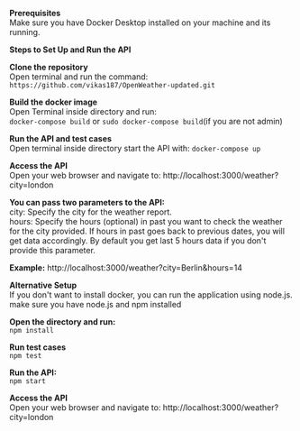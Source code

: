 **Prerequisites**</br>
Make sure you have Docker Desktop installed on your machine and its running.

**Steps to Set Up and Run the API**

**Clone the repository**</br>
Open terminal and run the command:</br>
`https://github.com/vikas187/OpenWeather-updated.git`

**Build the docker image**</br>
Open Terminal inside directory and run:</br>
`docker-compose build` or `sudo docker-compose build`(if you are not admin)

**Run the API and test cases**</br>
Open terminal inside directory start the API with:
`docker-compose up`

**Access the API**</br>
Open your web browser and navigate to:
http://localhost:3000/weather?city=london

**You can pass two parameters to the API:**</br>
city: Specify the city for the weather report.</br>
hours: Specify the hours (optional) in past you want to check the weather for the city provided. If hours in past goes back to previous dates, you will get data accordingly. By default you get last 5 hours data if you don't provide this parameter.

**Example:**
http://localhost:3000/weather?city=Berlin&hours=14

**Alternative Setup**</br>
If you don't want to install docker, you can run the application using node.js. make sure you have node.js and npm installed</br>

**Open the directory and run:**</br>
`npm install`

**Run test cases**</br>
`npm test`

**Run the API:**</br>
`npm start`

**Access the API**</br>
Open your web browser and navigate to:
http://localhost:3000/weather?city=london
